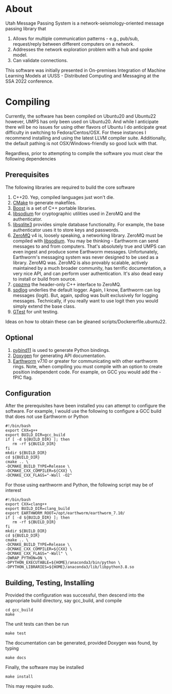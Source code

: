 # About 

Utah Message Passing System is a network-seismology-oriented message passing library that

   1. Allows for multiple communication patterns - e.g., pub/sub, request/reply between different computers on a network.
   2. Addresses the network exploration problem with a hub and spoke model.
   3. Can validate connections.

This software was initially presented in On-premises Integration of Machine Learning Models at UUSS - Distributed Computing and Messaging at the SSA 2022 conference.

# Compiling

Currently, the software has been compiled on Ubuntu20 and Ubuntu22 however, UMPS has only been used on Ubuntu20.  And while I anticipate there will be no issues for using other flavors of Ubuntu I do anticipate great difficulty in switching to Fedora/Centos/OSX.  For these instances I recommend installing and using the latest LLVM compiler suite.  Additionally, the default pathing is not OSX/Windows-friendly so good luck with that.

Regardless, prior to attempting to compile the software you must clear the following dependencies

## Prerequisites

The following libraries are required to build the core software

   1.  C++20.  Yep, compiled languages just won't die.
   2.  [CMake](cmake.org) to generate makefiles.
   3.  [Boost](https://www.boost.org/) is a set of C++ portable libraries.
   3.  [libsodium](https://github.com/jedisct1/libsodium) for cryptographic utilities used in ZeroMQ and the authenticator.
   4.  [libsqlite3](https://www.sqlite.org/index.html) provides simple database functionality.  For example, the base authenticator uses it to store keys and passwords.
   5.  [ZeroMQ](https://zeromq.org/) v4 is, loosely speaking, a networking library.  ZeroMQ must be compiled with [libsodium](https://github.com/jedisct1/libsodium).  You may be thinking - Earthworm can send messages to and from computers.  That's absolutely true and UMPS can even ingest and produce some Earthworm messages.   Unfortunately, Earthworm's messaging system was never designed to be used as a library.  ZeroMQ was.  ZeroMQ is also provably scalable, actively maintained by a much broader community, has terrific documentation, a very nice API, and can perform user authentication.  It's also dead easy to install or build from source.  
   6.  [cppzmq](https://github.com/zeromq/cppzmq) the header-only C++ interface to ZeroMQ.
   7.  [spdlog](https://github.com/gabime/spdlog) underlies the default logger.  Again, I know, Earthworm can log messages (logit).  But, again, spdlog was built exclusively for logging messages.  Technically, if you really want to use logit then you would simply extend the base class.
   8.  [GTest](https://github.com/google/googletest) for unit testing.

Ideas on how to obtain these can be gleaned scripts/Dockererfile.ubuntu22.

## Optional

   1.  [pybind11](https://github.com/pybind/pybind11) is used to generate Python bindings.
   2.  [Doxygen](https://www.doxygen.nl/index.html) for generating API documentation.
   3.  [Earthworm](http://folkworm.ceri.memphis.edu/ew-dist/v7.10.1/earthworm_7.10.1-src.tgz) v7.10 or greater for communicating with other earthworm rings.  Note, when compiling you must compile with an option to create position independent code.  For example, on GCC you would add the -fPIC flag.

## Configuration

After the prerequisites have been installed you can attempt to configure the software.  For example, I would use the following to configure a GCC build that does not use Earthworm or Python

    #!/bin/bash
    export CXX=g++
    export BUILD_DIR=gcc_build
    if [ -d ${BUILD_DIR} ]; then
       rm -rf ${BUILD_DIR}
    fi
    mkdir ${BUILD_DIR}
    cd ${BUILD_DIR}
    cmake .. \
    -DCMAKE_BUILD_TYPE=Release \
    -DCMAKE_CXX_COMPILER=${CXX} \
    -DCMAKE_CXX_FLAGS="-Wall -O2"

For those using earthworm and Python, the following script may be of interest

    #!/bin/bash
    export CXX=clang++
    export BUILD_DIR=clang_build
    export EARTHWORM_ROOT=/opt/earthworm/earthworm_7.10/
    if [ -d ${BUILD_DIR} ]; then
       rm -rf ${BUILD_DIR}
    fi
    mkdir ${BUILD_DIR}
    cd ${BUILD_DIR}
    cmake .. \
    -DCMAKE_BUILD_TYPE=Release \
    -DCMAKE_CXX_COMPILER=${CXX} \
    -DCMAKE_CXX_FLAGS="-Wall" \
    -DWRAP_PYTHON=ON \
    -DPYTHON_EXECUTABLE=${HOME}/anaconda3/bin/python \
    -DPYTHON_LIBRARIES=${HOME}/anaconda3/lib/libpython3.8.so


## Building, Testing, Installing

Provided the configuration was successful, then descend into the appropriate build directory, say gcc\_build, and compile

    cd gcc_build
    make

The unit tests can then be run

    make test

The documentation can be generated, provided Doxygen was found, by typing

    make docs

Finally, the software may be installed 

    make install

This may require sudo.

